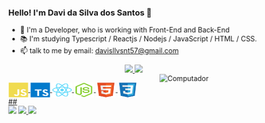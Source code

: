 ### Hello! I'm Davi da Silva dos Santos 👋


- 💼 I'm a Developer, who is working with Front-End and Back-End
- 📚 I'm studying Typescript / Reactjs / Nodejs / JavaScript / HTML / CSS.
- 📫 talk to me by email: davisllvsnt57@gmail.com

<div align="center">
  <a display="inline" href="https://github.com/davisllv">
  <img height="160em" src="https://github-readme-stats.vercel.app/api?username=davisllv&show_icons=true&theme=dracula&include_all_commits=true&count_private=true"/>
  <img height="160em" src="https://github-readme-stats.vercel.app/api/top-langs/?username=davisllv&layout=compact&langs_count=7&theme=dracula"/>
</div>
<img src="https://raw.githubusercontent.com/MicaelliMedeiros/micaellimedeiros/master/image/computer-illustration.png" min-width="200px" max-width="200px" width="200px" align="right" alt="Computador">
<div style="display: inline_block"><br>
  <img align="center" alt="Davi-JS" title="Javascript" height="30" width="40" src="https://raw.githubusercontent.com/devicons/devicon/master/icons/javascript/javascript-plain.svg">
  <img align="center" alt="Davi-Ts" title="Typescript" height="30" width="40" src="https://raw.githubusercontent.com/devicons/devicon/master/icons/typescript/typescript-plain.svg">
  <img align="center" alt="Davi-React" title="Reactjs" height="30" width="40" src="https://raw.githubusercontent.com/devicons/devicon/master/icons/react/react-original.svg">
  <img align="center" alt="Davi-NodeJS" title="Nodejs" height="30" width="40" src="https://raw.githubusercontent.com/devicons/devicon/master/icons/nodejs/nodejs-original.svg">
  <img align="center" alt="Davi-HTML" title="Hyper Text Markup Language" height="30" width="40" src="https://raw.githubusercontent.com/devicons/devicon/master/icons/html5/html5-original.svg">
  <img align="center" alt="Davi-CSS" title="Cascading Style Sheet" height="30" width="40" src="https://raw.githubusercontent.com/devicons/devicon/master/icons/css3/css3-original.svg">
</div> 
  ##
 
<div> 
  <a href="https://www.linkedin.com/in/davisilvaa/" ><img src="https://img.shields.io/badge/-LinkedIn-%230077B5?style=for-the-badge&logo=linkedin&logoColor=white" target="_blank"></a>
  <a href="https://www.instagram.com/davisllv/" ><img src="https://img.shields.io/badge/-Instagram-%23E4405F?style=for-the-badge&logo=instagram&logoColor=white" target="_blank"</a>
  <a href = "mailto:davisllvsnt57@gmail.com"><img src="https://img.shields.io/badge/-Gmail-%23333?style=for-the-badge&logo=gmail&logoColor=white"></a>
  
 
  
  
  
  
  </div>
